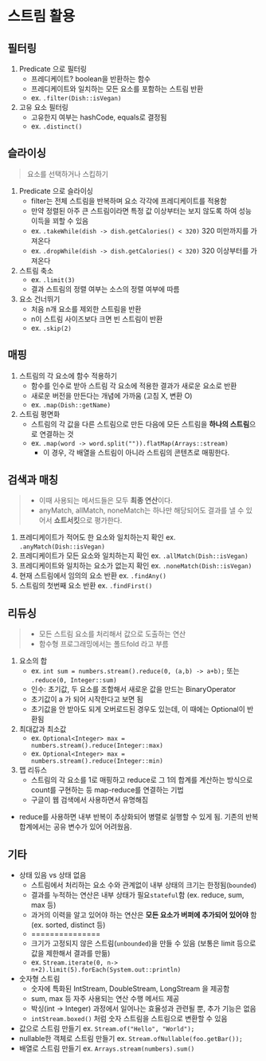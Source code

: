 # 스트림 활용

## 필터링
1. Predicate 으로 필터링
    * 프레디케이트? boolean을 반환하는 함수
    * 프레디케이트와 일치하는 모든 요소를 포함하는 스트림 반환
    * ex. `.filter(Dish::isVegan)`
2. 고유 요소 필터링
    * 고유한지 여부는 hashCode, equals로 결정됨
    * ex. `.distinct()`


## 슬라이싱
> 요소를 선택하거나 스킵하기
1. Predicate 으로 슬라이싱
    * filter는 전체 스트림을 반복하며 요소 각각에 프레디케이트를 적용함
    * 만약 정렬된 아주 큰 스트림이라면 특정 값 이상부터는 보지 않도록 하여 성능 이득을 꾀할 수 있음
    * ex. `.takeWhile(dish -> dish.getCalories() < 320)` 320 미만까지를 가져온다
    * ex. `.dropWhile(dish -> dish.getCalories() < 320)` 320 이상부터를 가져온다
2. 스트림 축소
    * ex. `.limit(3)`
    * 결과 스트림의 정렬 여부는 소스의 정렬 여부에 따름
3. 요소 건너뛰기
    * 처음 n개 요소를 제외한 스트림을 반환
    * n이 스트림 사이즈보다 크면 빈 스트림이 반환
    * ex. `.skip(2)`


## 매핑
1. 스트림의 각 요소에 함수 적용하기
    * 함수를 인수로 받아 스트림 각 요소에 적용한 결과가 새로운 요소로 반환
    * 새로운 버전을 만든다는 개념에 가까움 (고침 X, 변환 O)
    * ex. `.map(Dish::getName)`
2. 스트림 평면화
    * 스트림의 각 값을 다른 스트림으로 만든 다음에 모든 스트림을 **하나의 스트림**으로 연결하는 것
    * ex. `.map(word -> word.split("")).flatMap(Arrays::stream)`
        + 이 경우, 각 배열을 스트림이 아니라 스트림의 콘텐츠로 매핑한다.


## 검색과 매칭
> - 이때 사용되는 메서드들은 모두 **최종 연산**이다.
> - anyMatch, allMatch, noneMatch는 하나만 해당되어도 결과를 낼 수 있어서 **쇼트서킷**으로 평가한다.
1. 프레디케이트가 적어도 한 요소와 일치하는지 확인 ex. `.anyMatch(Dish::isVegan)`
2. 프레디케이트가 모든 요소와 일치하는지 확인 ex. `.allMatch(Dish::isVegan)`
3. 프레디케이트와 일치하는 요소가 없는지 확인 ex. `.noneMatch(Dish::isVegan)`
4. 현재 스트림에서 임의의 요소 반환 ex. `.findAny()`
5. 스트림의 첫번째 요소 반환 ex. `.findFirst()`


## 리듀싱
> - 모든 스트림 요소를 처리해서 값으로 도출하는 연산
> - 함수형 프로그래밍에서는 폴드fold 라고 부름
1. 요소의 합
    * ex. `int sum = numbers.stream().reduce(0, (a,b) -> a+b);` 또는 `.reduce(0, Integer::sum)`
    * 인수: 초기값, 두 요소를 조합해서 새로운 값을 만드는 BinaryOperator<T>
    * 초기값이 a 가 되어 시작한다고 보면 됨
    * 초기값을 안 받아도 되게 오버로드된 경우도 있는데, 이 때에는 Optional이 반환됨
2. 최대값과 최소값
    * ex. `Optional<Integer> max = numbers.stream().reduce(Integer::max)`
    * ex. `Optional<Integer> max = numbers.stream().reduce(Integer::min)`
3. 맵 리듀스
    * 스트림의 각 요소를 1로 매핑하고 reduce로 그 1의 합계를 계산하는 방식으로 count를 구현하는 등 map-reduce를 연결하는 기법
    * 구글이 웹 검색에서 사용하면서 유명해짐
- reduce를 사용하면 내부 반복이 추상화되어 병렬로 실행할 수 있게 됨. 기존의 반복 합계에서는 공유 변수가 있어 어려웠음.


## 기타
- 상태 있음 vs 상태 없음
    * 스트림에서 처리하는 요소 수와 관계없이 내부 상태의 크기는 한정됨(`bounded`)
    * 결과를 누적하는 연산은 내부 상태가 필요`stateful`함 (ex. reduce, sum, max 등)
    * 과거의 이력을 알고 있어야 하는 연산은 **모든 요소가 버퍼에 추가되어 있어야** 함 (ex. sorted, distinct 등)
    * ===============
    * 크기가 고정되지 않은 스트림(`unbounded`)을 만들 수 있음 (보통은 limit 등으로 값을 제한해서 결과를 만듦)
    * ex. `Stream.iterate(0, n-> n+2).limit(5).forEach(System.out::println)`
- 숫자형 스트림
    * 숫자에 특화된 IntStream, DoubleStream, LongStream 을 제공함
    * sum, max 등 자주 사용되는 연산 수행 메서드 제공
    * 박싱(int -> Integer) 과정에서 일어나는 효율성과 관련될 뿐, 추가 기능은 없음
    * `intStream.boxed()` 처럼 숫자 스트림을 스트림으로 변환할 수 있음
- 값으로 스트림 만들기 ex. `Stream.of("Hello", "World");`
- nullable한 객체로 스트림 만들기 ex. `Stream.ofNullable(foo.getBar());`
- 배열로 스트림 만들기 ex. `Arrays.stream(numbers).sum()`